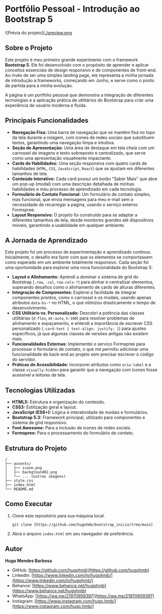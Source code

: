 # Portfólio Pessoal - Introdução ao Bootstrap 5

![Prévia do projeto]([./preview.png](https://raw.githubusercontent.com/hugohmb/bootstrap_inicio/refs/heads/main/bootstrap_inicio.png)

## Sobre o Projeto

Este projeto é meu primeiro grande experimento com o framework **Bootstrap 5**. Ele foi desenvolvido com o propósito de aprender e aplicar conceitos essenciais de design responsivo e de componentes de front-end. Ao invés de ser uma simples landing page, ele representa a minha jornada de introdução a frameworks, começando em Junho, e serve como o ponto de partida para a minha evolução.

A página é um portfólio pessoal que demonstra a integração de diferentes tecnologias e a aplicação prática de utilitários do Bootstrap para criar uma experiência de usuário moderna e fluida.

## Principais Funcionalidades

  * **Navegação Fixa:** Uma barra de navegação que se mantém fixa no topo da tela durante a rolagem, com ícones de redes sociais que substituem textos, garantindo uma navegação limpa e intuitiva.
  * **Seção de Apresentação:** Uma área de destaque em tela cheia com um carrossel de imagens e texto sobreposto e centralizado, que serve como uma apresentação visualmente impactante.
  * **Cards de Habilidades:** Uma seção responsiva com quatro cards de habilidades (`HTML`, `CSS`, `JavaScript`, `React`) que se ajustam em diferentes tamanhos de tela.
  * **Conteúdo Interativo:** Cada card possui um botão "Saber Mais" que abre um pop-up (modal) com uma descrição detalhada de minhas habilidades e meu processo de aprendizado em cada tecnologia.
  * **Formulário de Contato Funcional:** Um formulário de contato simples, mas funcional, que envia mensagens para meu e-mail sem a necessidade de recarregar a página, usando o serviço externo Formspree.
  * **Layout Responsivo:** O projeto foi construído para se adaptar a diferentes tamanhos de tela, desde monitores grandes até dispositivos móveis, garantindo a usabilidade em qualquer ambiente.

## A Jornada de Aprendizado

Este projeto foi um processo de experimentação e aprendizado contínuo. Inicialmente, o desafio era fazer com que os elementos se comportassem como esperado em um ambiente totalmente responsivo. Cada seção foi uma oportunidade para explorar uma nova funcionalidade do Bootstrap 5:

  * **Layout e Alinhamento:** Aprendi a dominar o sistema de grid do Bootstrap (`.row`, `.col`, `row-cols-*`) para alinhar e centralizar elementos, superando desafios como o alinhamento de cards de alturas diferentes.
  * **Integração de Componentes:** Explorei a facilidade de integrar componentes prontos, como o carrossel e os modais, usando apenas atributos `data-bs-*` no HTML, o que otimizou drasticamente o tempo de desenvolvimento.
  * **CSS Utilitário vs. Personalizado:** Descobri a potência das classes utilitárias (`d-flex`, `mt-auto`, `h-100`) para resolver problemas de alinhamento e espaçamento, e entendi a importância de escrever CSS personalizado (`.card-text { text-align: justify; }`) para ajustes específicos, já que algumas classes de versões antigas não existem mais.
  * **Funcionalidades Externas:** Implementei o serviço Formspree para processar o formulário de contato, o que me permitiu adicionar uma funcionalidade de back-end ao projeto sem precisar escrever o código do servidor.
  * **Práticas de Acessibilidade:** Incorporei atributos como `aria-label` e a classe `visually-hidden` para garantir que a navegação com ícones fosse acessível a leitores de tela.

## Tecnologias Utilizadas

  - **HTML5:** Estrutura e organização do conteúdo.
  - **CSS3:** Estilização geral e layout.
  - **JavaScript (ES6+):** Lógica e interatividade de modais e formulários.
  - **Bootstrap 5.3:** Framework principal, utilizado para componentes e sistema de grid responsivo.
  - **Font Awesome:** Para a inclusão de ícones de redes sociais.
  - **Formspree:** Para o processamento do formulário de contato.

## Estrutura do Projeto

```
/
├── assents/
│   ├── icone.png
│   ├── backgtound02.png
│   └── ... (outras imagens)
├── style.css
├── index.html
└── README.md
```

## Como Executar

1.  Clone este repositório para sua máquina local.
    ```
    git clone [https://github.com/hugohmb/bootstrap_inicio/tree/main]
    ```
2.  Abra o arquivo `index.html` em seu navegador de preferência.

## Autor

**Hugo Mendes Barbosa**

  - GitHub: [https://github.com/hugohmb](https://github.com/hugohmb)
  - LinkedIn: [https://www.linkedin.com/in/hugohmb/](https://www.linkedin.com/in/hugohmb/)
  - Behance: [https://www.behance.net/hugohmb](https://www.behance.net/hugohmb)
  - WhatsApp: [https://wa.me/21970959397](https://wa.me/21970959397)
  - Instagram: [https://www.instagram.com/hugo.hmb/](https://www.instagram.com/hugo.hmb/)
